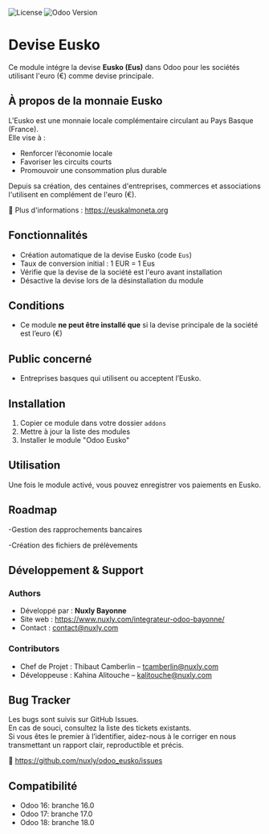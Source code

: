 ![License](https://img.shields.io/badge/license-LGPL--3.0-blue.svg)
![Odoo Version](https://img.shields.io/badge/Odoo-16%20%7C%2017%20%7C%2018-brightgreen)


Devise Eusko
=============

Ce module intégre la devise **Eusko (Eus)** dans Odoo pour les sociétés utilisant l'euro (€) comme devise principale.

À propos de la monnaie Eusko
----------------------------

L’Eusko est une monnaie locale complémentaire circulant au Pays Basque (France).  
Elle vise à :

- Renforcer l’économie locale
- Favoriser les circuits courts
- Promouvoir une consommation plus durable

Depuis sa création, des centaines d'entreprises, commerces et associations l'utilisent en complément de l'euro (€).

🔗 Plus d'informations : https://euskalmoneta.org

Fonctionnalités
----------------
- Création automatique de la devise Eusko (code `Eus`)
- Taux de conversion initial : 1 EUR = 1 Eus
- Vérifie que la devise de la société est l'euro avant installation
- Désactive la devise lors de la désinstallation du module

Conditions
----------
- Ce module **ne peut être installé que** si la devise principale de la société est l’euro (€)

Public concerné
---------------
- Entreprises basques qui utilisent ou acceptent l’Eusko.

Installation
---------------

1. Copier ce module dans votre dossier `addons`
2. Mettre à jour la liste des modules
3. Installer le module "Odoo Eusko"

Utilisation
---------------

Une fois le module activé, vous pouvez enregistrer vos paiements en Eusko.

Roadmap
---------------

-Gestion des rapprochements bancaires

-Création des fichiers de prélèvements

Développement & Support
------------------------

### Authors
-  Développé par : **Nuxly Bayonne** 
-  Site web : https://www.nuxly.com/integrateur-odoo-bayonne/ 
-  Contact : contact@nuxly.com

### Contributors 
-  Chef de Projet : Thibaut Camberlin – tcamberlin@nuxly.com
-  Développeuse : Kahina Alitouche – kalitouche@nuxly.com

Bug Tracker
-----------

Les bugs sont suivis sur GitHub Issues.  
En cas de souci, consultez la liste des tickets existants.  
Si vous êtes le premier à l’identifier, aidez-nous à le corriger 
en nous transmettant un rapport clair, reproductible et précis.

🔗 https://github.com/nuxly/odoo_eusko/issues

Compatibilité
-------------

- Odoo 16: branche 16.0
- Odoo 17: branche 17.0
- Odoo 18: branche 18.0